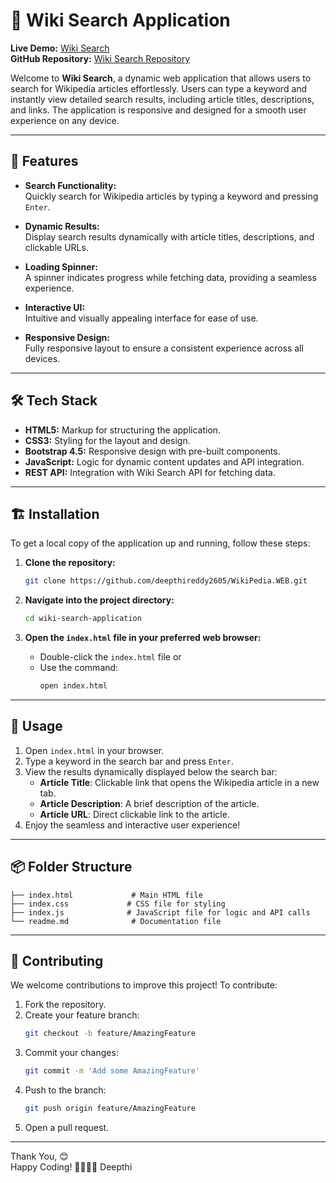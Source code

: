 # 🔎 **Wiki Search Application**

**Live Demo:** [Wiki Search](https://deepthireddy2605.github.io/WikiPedia.WEB/)  
**GitHub Repository:** [Wiki Search Repository](https://github.com/deepthireddy2605/WikiPedia.WEB/)

Welcome to **Wiki Search**, a dynamic web application that allows users to search for Wikipedia articles effortlessly. Users can type a keyword and instantly view detailed search results, including article titles, descriptions, and links. The application is responsive and designed for a smooth user experience on any device.

---

## 🚀 **Features**

- **Search Functionality:**  
  Quickly search for Wikipedia articles by typing a keyword and pressing `Enter`.

- **Dynamic Results:**  
  Display search results dynamically with article titles, descriptions, and clickable URLs.

- **Loading Spinner:**  
  A spinner indicates progress while fetching data, providing a seamless experience.

- **Interactive UI:**  
  Intuitive and visually appealing interface for ease of use.

- **Responsive Design:**  
  Fully responsive layout to ensure a consistent experience across all devices.

---

## 🛠️ **Tech Stack**

- **HTML5:** Markup for structuring the application.
- **CSS3:** Styling for the layout and design.
- **Bootstrap 4.5:** Responsive design with pre-built components.
- **JavaScript:** Logic for dynamic content updates and API integration.
- **REST API:** Integration with Wiki Search API for fetching data.

---

## 🏗️ **Installation**

To get a local copy of the application up and running, follow these steps:

1. **Clone the repository:**
   ```bash
   git clone https://github.com/deepthireddy2605/WikiPedia.WEB.git
   ```

2. **Navigate into the project directory:**
   ```bash
   cd wiki-search-application
   ```

3. **Open the `index.html` file in your preferred web browser:**
   - Double-click the `index.html` file or
   - Use the command:
     ```bash
     open index.html
     ```

---

## 📖 **Usage**

1. Open `index.html` in your browser.  
2. Type a keyword in the search bar and press `Enter`.  
3. View the results dynamically displayed below the search bar:
   - **Article Title**: Clickable link that opens the Wikipedia article in a new tab.
   - **Article Description**: A brief description of the article.
   - **Article URL**: Direct clickable link to the article.  
4. Enjoy the seamless and interactive user experience!

---

## 📦 **Folder Structure**

```
├── index.html             # Main HTML file
├── index.css             # CSS file for styling
├── index.js              # JavaScript file for logic and API calls
└── readme.md              # Documentation file
```

---

## 🤝 **Contributing**

We welcome contributions to improve this project! To contribute:

1. Fork the repository.  
2. Create your feature branch:
   ```bash
   git checkout -b feature/AmazingFeature
   ```
3. Commit your changes:
   ```bash
   git commit -m 'Add some AmazingFeature'
   ```
4. Push to the branch:
   ```bash
   git push origin feature/AmazingFeature
   ```
5. Open a pull request.

---

Thank You, 😊  
Happy Coding! 👨‍💻👩‍💻 
Deepthi